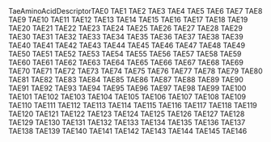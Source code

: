 <tr><td>TaeAminoAcidDescriptor</td><td>TAE0 TAE1 TAE2 TAE3 TAE4 TAE5 TAE6 TAE7 TAE8 TAE9 TAE10 TAE11 TAE12 TAE13 TAE14 TAE15 TAE16 TAE17 TAE18 TAE19 TAE20 TAE21 TAE22 TAE23 TAE24 TAE25 TAE26 TAE27 TAE28 TAE29 TAE30 TAE31 TAE32 TAE33 TAE34 TAE35 TAE36 TAE37 TAE38 TAE39 TAE40 TAE41 TAE42 TAE43 TAE44 TAE45 TAE46 TAE47 TAE48 TAE49 TAE50 TAE51 TAE52 TAE53 TAE54 TAE55 TAE56 TAE57 TAE58 TAE59 TAE60 TAE61 TAE62 TAE63 TAE64 TAE65 TAE66 TAE67 TAE68 TAE69 TAE70 TAE71 TAE72 TAE73 TAE74 TAE75 TAE76 TAE77 TAE78 TAE79 TAE80 TAE81 TAE82 TAE83 TAE84 TAE85 TAE86 TAE87 TAE88 TAE89 TAE90 TAE91 TAE92 TAE93 TAE94 TAE95 TAE96 TAE97 TAE98 TAE99 TAE100 TAE101 TAE102 TAE103 TAE104 TAE105 TAE106 TAE107 TAE108 TAE109 TAE110 TAE111 TAE112 TAE113 TAE114 TAE115 TAE116 TAE117 TAE118 TAE119 TAE120 TAE121 TAE122 TAE123 TAE124 TAE125 TAE126 TAE127 TAE128 TAE129 TAE130 TAE131 TAE132 TAE133 TAE134 TAE135 TAE136 TAE137 TAE138 TAE139 TAE140 TAE141 TAE142 TAE143 TAE144 TAE145 TAE146 </td></tr>
